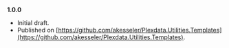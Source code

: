 

**1.0.0**

- Initial draft.
- Published on [https://github.com/akesseler/Plexdata.Utilities.Templates](https://github.com/akesseler/Plexdata.Utilities.Templates).
